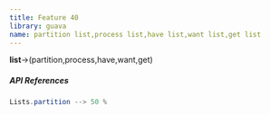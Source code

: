 ```yaml
---
title: Feature 40
library: guava
name: partition list,process list,have list,want list,get list
---
```


**list**->(partition,process,have,want,get)

##### API References

```java
Lists.partition --> 50 %
```
